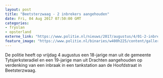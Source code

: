 ```yaml
---
layout: post
title: "Beetsterzwaag - 2 inbrekers aangehouden"
date: Fri, 04 Aug 2017 07:50:00 GMT
categories: 
- fryslan 
- opsterland 
externe_link: "https://www.politie.nl/nieuws/2017/augustus/4/01-2-inbrekers-aangehouden.html"
feature_image: "https://www.politie.nl/binaries/w400h225/content/gallery/politie/stockfotos/algemeen/bewaker-in-cellenblok.jpg"
---
```


De politie heeft op vrijdag 4 augustus een 18-jarige man uit de gemeente Tytsjerksteradiel en een 19-jarige man uit Drachten aangehouden op verdenking van een inbraak in een tankstation aan de Hoofdstraat in Beetsterzwaag.
